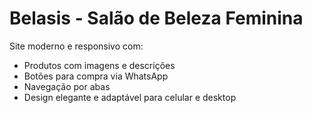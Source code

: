 # Belasis - Salão de Beleza Feminina

Site moderno e responsivo com:
- Produtos com imagens e descrições
- Botões para compra via WhatsApp
- Navegação por abas
- Design elegante e adaptável para celular e desktop